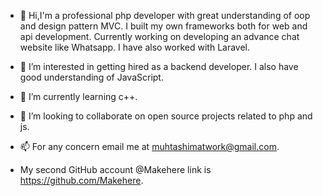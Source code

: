 - 👋 Hi,I'm a professional php developer with great understanding of oop and design pattern MVC. I built my own frameworks both for web and api development. Currently working on developing an advance chat website like Whatsapp. I have also worked with Laravel.
- 👀 I’m interested in getting hired as a backend developer. I also have good understanding of JavaScript.
- 🌱 I’m currently learning c++.
- 💞️ I’m looking to collaborate on open source projects related to php and js.
- 📫 For any concern email me at muhtashimatwork@gmail.com.

- My second GitHub account @Makehere link is https://github.com/Makehere.

<!---
Muhthishimiscoding/Muhthishimiscoding is a ✨ special ✨ repository because its `README.md` (this file) appears on your GitHub profile.
You can click the Preview link to take a look at your changes.
--->
